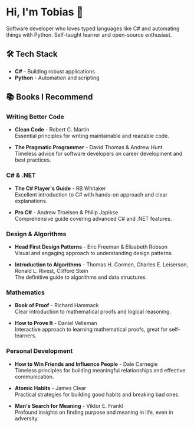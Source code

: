 # Hi, I'm Tobias 👋

Software developer who loves typed languages like C# and automating things with Python. Self-taught learner and open-source enthusiast.

## 🛠️ Tech Stack

- **C#** - Building robust applications
- **Python** - Automation and scripting

## 📚 Books I Recommend

### Writing Better Code
- **Clean Code** - Robert C. Martin  
  Essential principles for writing maintainable and readable code.

- **The Pragmatic Programmer** - David Thomas & Andrew Hunt  
  Timeless advice for software developers on career development and best practices.

### C# & .NET
- **The C# Player's Guide** - RB Whitaker  
  Excellent introduction to C# with hands-on approach and clear explanations.

- **Pro C#** - Andrew Troelsen & Philip Japikse  
  Comprehensive guide covering advanced C# and .NET features.

### Design & Algorithms
- **Head First Design Patterns** - Eric Freeman & Elisabeth Robson  
  Visual and engaging approach to understanding design patterns.

- **Introduction to Algorithms** - Thomas H. Cormen, Charles E. Leiserson, Ronald L. Rivest, Clifford Stein  
  The definitive guide to algorithms and data structures.

### Mathematics
- **Book of Proof** - Richard Hammack  
  Clear introduction to mathematical proofs and logical reasoning.

- **How to Prove It** - Daniel Velleman  
  Interactive approach to learning mathematical proofs, great for self-learners.

### Personal Development
- **How to Win Friends and Influence People** - Dale Carnegie  
  Timeless principles for building meaningful relationships and effective communication.

- **Atomic Habits** - James Clear  
  Practical strategies for building good habits and breaking bad ones.

- **Man's Search for Meaning** - Viktor E. Frankl  
  Profound insights on finding purpose and meaning in life, even in adversity.
